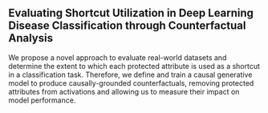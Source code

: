 ## Evaluating Shortcut Utilization in Deep Learning Disease Classification through Counterfactual Analysis

We propose a novel approach to evaluate real-world datasets and determine the extent to which each protected attribute is used as a shortcut in a classification task. Therefore, we define and train a causal generative model to produce causally-grounded counterfactuals, removing protected attributes from activations and allowing us to measure their impact on model performance.

